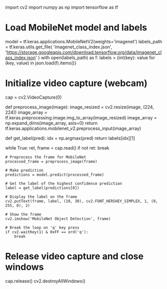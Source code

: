 import cv2
import numpy as np
import tensorflow as tf

# Load MobileNet model and labels
model = tf.keras.applications.MobileNetV2(weights='imagenet')
labels_path = tf.keras.utils.get_file(
    'imagenet_class_index.json',
    'https://storage.googleapis.com/download.tensorflow.org/data/imagenet_class_index.json'
)
with open(labels_path) as f:
    labels = {int(key): value for (key, value) in json.load(f).items()}

# Initialize video capture (webcam)
cap = cv2.VideoCapture(0)

def preprocess_image(image):
    image_resized = cv2.resize(image, (224, 224))
    image_array = tf.keras.preprocessing.image.img_to_array(image_resized)
    image_array = np.expand_dims(image_array, axis=0)
    return tf.keras.applications.mobilenet_v2.preprocess_input(image_array)

def get_label(pred):
    idx = np.argmax(pred)
    return labels[idx][1]

while True:
    ret, frame = cap.read()
    if not ret:
        break
    
    # Preprocess the frame for MobileNet
    processed_frame = preprocess_image(frame)
    
    # Make prediction
    predictions = model.predict(processed_frame)
    
    # Get the label of the highest confidence prediction
    label = get_label(predictions[0])
    
    # Display the label on the frame
    cv2.putText(frame, label, (10, 30), cv2.FONT_HERSHEY_SIMPLEX, 1, (0, 255, 0), 2)
    
    # Show the frame
    cv2.imshow('MobileNet Object Detection', frame)
    
    # Break the loop on 'q' key press
    if cv2.waitKey(1) & 0xFF == ord('q'):
        break

# Release video capture and close windows
cap.release()
cv2.destroyAllWindows()
